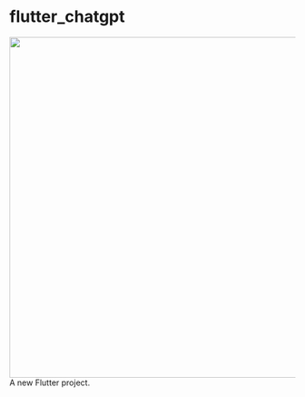 # flutter_chatgpt

<img src="https://user-images.githubusercontent.com/45864165/261787270-57bbf140-4513-44c4-bf93-de9cae722525.png" width="600px">
A new Flutter project.
